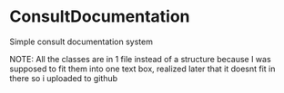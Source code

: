 # ConsultDocumentation
Simple consult documentation system

NOTE: All the classes are in 1 file instead of a structure because I was supposed to fit them into one text box, realized later that it doesnt fit in there so i uploaded to github
